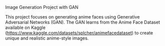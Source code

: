 Image Generation Project with GAN

This project focuses on generating anime faces using Generative Adversarial Networks (GAN). 
The GAN learns from the Anime Face Dataset available on Kaggle 
(https://www.kaggle.com/datasets/splcher/animefacedataset) to create unique and realistic anime-style images.

